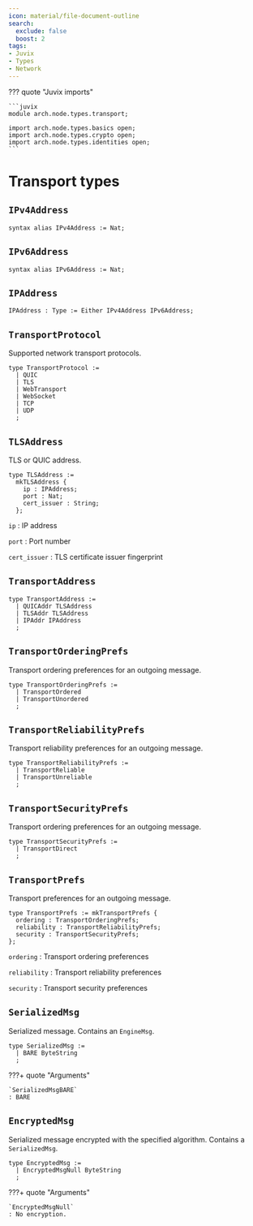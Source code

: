 ```yaml
---
icon: material/file-document-outline
search:
  exclude: false
  boost: 2
tags:
- Juvix
- Types
- Network
---
```


??? quote "Juvix imports"

    ```juvix
    module arch.node.types.transport;

    import arch.node.types.basics open;
    import arch.node.types.crypto open;
    import arch.node.types.identities open;
    ```

# Transport types

## `IPv4Address`

```juvix
syntax alias IPv4Address := Nat;
```

## `IPv6Address`

```juvix
syntax alias IPv6Address := Nat;
```

## `IPAddress`

```juvix
IPAddress : Type := Either IPv4Address IPv6Address;
```

## `TransportProtocol`

Supported network transport protocols.

```juvix
type TransportProtocol :=
  | QUIC
  | TLS
  | WebTransport
  | WebSocket
  | TCP
  | UDP
  ;
```

## `TLSAddress`

TLS or QUIC address.

```juvix
type TLSAddress :=
  mkTLSAddress {
    ip : IPAddress;
    port : Nat;
    cert_issuer : String;
  };
```

`ip`
: IP address

`port`
: Port number

`cert_issuer`
: TLS certificate issuer fingerprint

## `TransportAddress`

```juvix
type TransportAddress :=
  | QUICAddr TLSAddress
  | TLSAddr TLSAddress
  | IPAddr IPAddress
  ;
```

## `TransportOrderingPrefs`

Transport ordering preferences for an outgoing message.

```juvix
type TransportOrderingPrefs :=
  | TransportOrdered
  | TransportUnordered
  ;
```

## `TransportReliabilityPrefs`

Transport reliability preferences for an outgoing message.

```juvix
type TransportReliabilityPrefs :=
  | TransportReliable
  | TransportUnreliable
  ;
```

## `TransportSecurityPrefs`

Transport ordering preferences for an outgoing message.

```juvix
type TransportSecurityPrefs :=
  | TransportDirect
  ;
```

## `TransportPrefs`

Transport preferences for an outgoing message.

```juvix
type TransportPrefs := mkTransportPrefs {
  ordering : TransportOrderingPrefs;
  reliability : TransportReliabilityPrefs;
  security : TransportSecurityPrefs;
};
```

`ordering`
:	Transport ordering preferences

`reliability`
:	Transport reliability preferences

`security`
: Transport security preferences

## `SerializedMsg`

Serialized message.
Contains an `EngineMsg`.

<!-- --8<-- [start:SerializedMsg] -->
```juvix
type SerializedMsg :=
  | BARE ByteString
  ;
```
<!-- --8<-- [end:SerializedMsg] -->

???+ quote "Arguments"

    `SerializedMsgBARE`
    : BARE

## `EncryptedMsg`

Serialized message encrypted with the specified algorithm.
Contains a `SerializedMsg`.

<!-- --8<-- [start:EncryptedMsg] -->
```juvix
type EncryptedMsg :=
  | EncryptedMsgNull ByteString
  ;
```
<!-- --8<-- [end:EncryptedMsg] -->

???+ quote "Arguments"

    `EncryptedMsgNull`
    : No encryption.
